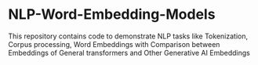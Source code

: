 # NLP-Word-Embedding-Models
This repository contains code to demonstrate NLP tasks like Tokenization, Corpus processing, Word Embeddings with Comparison between Embeddings of General transformers and Other Generative AI Embeddings
